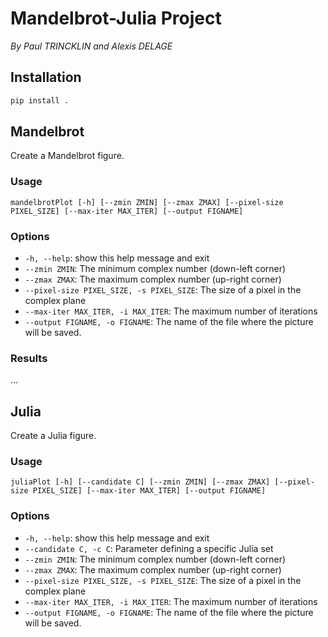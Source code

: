 # Mandelbrot-Julia Project

*By Paul TRINCKLIN and Alexis DELAGE*

## Installation

```bash
pip install .
```

## Mandelbrot

Create a Mandelbrot figure.

### Usage

```
mandelbrotPlot [-h] [--zmin ZMIN] [--zmax ZMAX] [--pixel-size PIXEL_SIZE] [--max-iter MAX_ITER] [--output FIGNAME]
```

### Options

* `-h, --help`: show this help message and exit
* `--zmin ZMIN`: The minimum complex number (down-left corner)
* `--zmax ZMAX`: The maximum complex number (up-right corner)
* `--pixel-size PIXEL_SIZE, -s PIXEL_SIZE`: The size of a pixel in the complex plane
* `--max-iter MAX_ITER, -i MAX_ITER`: The maximum number of iterations
* `--output FIGNAME, -o FIGNAME`: The name of the file where the picture will be saved.

### Results

...

## Julia

Create a Julia figure.

### Usage 

```
juliaPlot [-h] [--candidate C] [--zmin ZMIN] [--zmax ZMAX] [--pixel-size PIXEL_SIZE] [--max-iter MAX_ITER] [--output FIGNAME]
```

### Options

* `-h, --help`: show this help message and exit
* `--candidate C, -c C`: Parameter defining a specific Julia set
* `--zmin ZMIN`: The minimum complex number (down-left corner)
* `--zmax ZMAX`: The maximum complex number (up-right corner)
* `--pixel-size PIXEL_SIZE, -s PIXEL_SIZE`: The size of a pixel in the complex plane
* `--max-iter MAX_ITER, -i MAX_ITER`: The maximum number of iterations
* `--output FIGNAME, -o FIGNAME`: The name of the file where the picture will be saved.